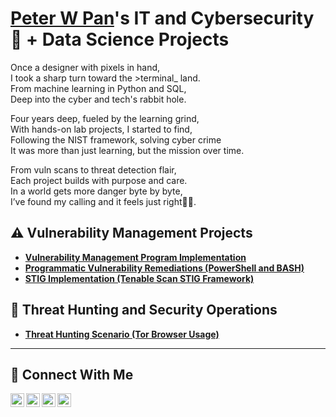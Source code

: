 # <a href="https://www.linkedin.com/in/peter-w-pan-49a961200/">Peter W Pan</a>'s IT and Cybersecurity 🔐 + Data Science Projects

Once a designer with pixels in hand,  
I took a sharp turn toward the >terminal_ land.  
From machine learning in Python and SQL,  
Deep into the cyber and tech's rabbit hole.   

Four years deep, fueled by the learning grind,  
With hands-on lab projects, I started to find,  
Following the NIST framework, solving cyber crime  
It was more than just learning, but the mission over time. 

From vuln scans to threat detection flair,  
Each project builds with purpose and care.  
In a world gets more danger byte by byte,  
I’ve found my calling and it feels just right🕵️‍♂️.  


## ⚠️ Vulnerability Management Projects

- **[Vulnerability Management Program Implementation](https://github.com/Panbear1983/Cyber_Vulnerability_Management_Program/tree/main)**
- **[Programmatic Vulnerability Remediations (PowerShell and BASH)](https://github.com/joshcybertest/programmatic-vulnerability-remediations)**
- **[STIG Implementation (Tenable Scan STIG Framework)](https://github.com/Panbear1983/Cyber_Vulnerability_Management_Program/tree/main/STIGS)**

## 🚨 Threat Hunting and Security Operations

- **[Threat Hunting Scenario (Tor Browser Usage)](https://github.com/joshmadakor0/threat-hunting-scenario-tor)**

<hr/>

## 🤳 Connect With Me

[<img align="left" alt="Peter W Pan | YouTube" width="22px" src="https://cdn.jsdelivr.net/npm/simple-icons@v3/icons/youtube.svg" />][youtube]
[<img align="left" alt="Peter W Pan | LinkedIn" width="22px" src="https://cdn.jsdelivr.net/npm/simple-icons@v3/icons/linkedin.svg" />][linkedin]
[<img align="left" alt="Peter W Pan | Instagram" width="22px" src="https://cdn.jsdelivr.net/npm/simple-icons@v3/icons/instagram.svg" />][instagram]
[<img align="left" alt="Peter W Pan | Portfolio" width="22px" src="https://unpkg.com/feather-icons/dist/icons/feather.svg" />][portfolio]  


[youtube]: https://www.youtube.com/c/___________
[instagram]: https://www.instagram.com/___________
[linkedin]: https://linkedin.com/in/___________
[portfolio]: https://www.peterwpan.com  

<!--
<img width="35" alt="image" src="https://github.com/user-attachments/assets/2f41c7cd-5ea8-4475-b451-a37161b6c3fb"> 
<img width="35" alt="image" src="https://github.com/user-attachments/assets/77649969-9910-4994-8b96-74a116cfb2a8">
-->
